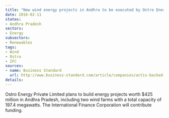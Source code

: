 ```yaml
---
title: "New wind energy projects in Andhra to be executed by Ostro Energy"
date: 2016-02-11
states:
- Andhra Pradesh
sectors:
- Energy
subsectors:
- Renewables
tags:
- Wind
- Ostro
- IFC
sources:
- name: Business Standard
  url: http://www.business-standard.com/article/companies/actis-backed-ostro-energy-to-invest-425-million-in-andhra-pradesh-116020800079_1.html
details:
---
```


Ostro Energy Private Limited plans to build energy projects worth $425 million in Andhra Pradesh, including two wind farms with a total capacity of 197.4 megawatts. The International Finance Corporation will contribute funding.
